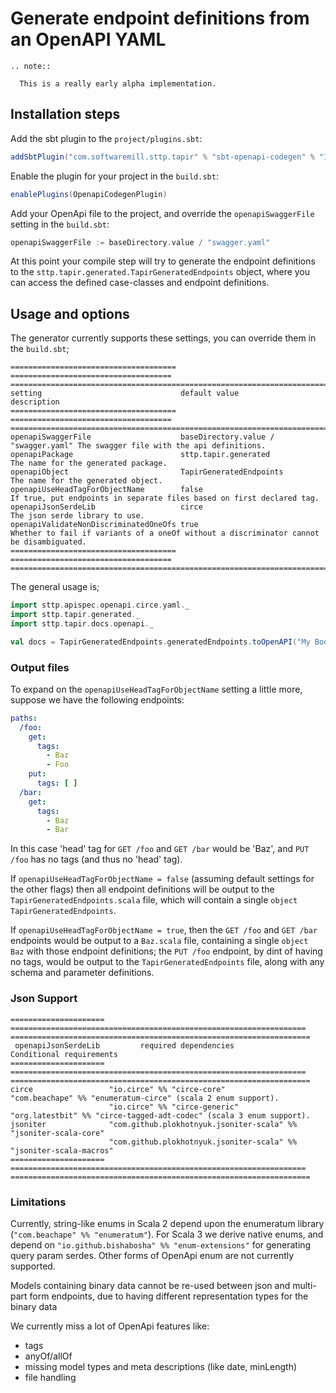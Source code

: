 # Generate endpoint definitions from an OpenAPI YAML

```eval_rst
.. note::

  This is a really early alpha implementation.
```

## Installation steps

Add the sbt plugin to the `project/plugins.sbt`:

```scala
addSbtPlugin("com.softwaremill.sttp.tapir" % "sbt-openapi-codegen" % "1.10.2")
```

Enable the plugin for your project in the `build.sbt`:

```scala
enablePlugins(OpenapiCodegenPlugin)
```

Add your OpenApi file to the project, and override the `openapiSwaggerFile` setting in the `build.sbt`:

```scala
openapiSwaggerFile := baseDirectory.value / "swagger.yaml"
```

At this point your compile step will try to generate the endpoint definitions
to the `sttp.tapir.generated.TapirGeneratedEndpoints` object, where you can access the
defined case-classes and endpoint definitions.

## Usage and options

The generator currently supports these settings, you can override them in the `build.sbt`;

```eval_rst
===================================== ==================================== =======================================================================================
setting                               default value                        description
===================================== ==================================== =======================================================================================
openapiSwaggerFile                    baseDirectory.value / "swagger.yaml" The swagger file with the api definitions.
openapiPackage                        sttp.tapir.generated                 The name for the generated package.
openapiObject                         TapirGeneratedEndpoints              The name for the generated object.
openapiUseHeadTagForObjectName        false                                If true, put endpoints in separate files based on first declared tag.
openapiJsonSerdeLib                   circe                                The json serde library to use.
openapiValidateNonDiscriminatedOneOfs true                                 Whether to fail if variants of a oneOf without a discriminator cannot be disambiguated.
===================================== ==================================== =======================================================================================
```

The general usage is;

```scala
import sttp.apispec.openapi.circe.yaml._
import sttp.tapir.generated._
import sttp.tapir.docs.openapi._

val docs = TapirGeneratedEndpoints.generatedEndpoints.toOpenAPI("My Bookshop", "1.0")
```

### Output files

To expand on the `openapiUseHeadTagForObjectName` setting a little more, suppose we have the following endpoints:

```yaml
paths:
  /foo:
    get:
      tags:
        - Baz
        - Foo
    put:
      tags: [ ]
  /bar:
    get:
      tags:
        - Baz
        - Bar
```

In this case 'head' tag for `GET /foo` and `GET /bar` would be 'Baz', and `PUT /foo` has no tags (and thus no 'head'
tag).

If `openapiUseHeadTagForObjectName = false` (assuming default settings for the other flags) then all endpoint
definitions
will be output to the `TapirGeneratedEndpoints.scala` file, which will contain a
single `object TapirGeneratedEndpoints`.

If `openapiUseHeadTagForObjectName = true`, then the  `GET /foo` and `GET /bar` endpoints would be output to a
`Baz.scala` file, containing a single `object Baz` with those endpoint definitions; the `PUT /foo` endpoint, by dint of
having no tags, would be output to the `TapirGeneratedEndpoints` file, along with any schema and parameter definitions.

### Json Support

```eval_rst
===================== ================================================================== ===================================================================
 openapiJsonSerdeLib         required dependencies                                       Conditional requirements
===================== ================================================================== ===================================================================
circe                 "io.circe" %% "circe-core"                                         "com.beachape" %% "enumeratum-circe" (scala 2 enum support).
                      "io.circe" %% "circe-generic"                                      "org.latestbit" %% "circe-tagged-adt-codec" (scala 3 enum support).
jsoniter              "com.github.plokhotnyuk.jsoniter-scala" %% "jsoniter-scala-core"
                      "com.github.plokhotnyuk.jsoniter-scala" %% "jsoniter-scala-macros"
===================== ================================================================== ===================================================================
```

### Limitations

Currently, string-like enums in Scala 2 depend upon the enumeratum library (`"com.beachape" %% "enumeratum"`).
For Scala 3 we derive native enums, and depend on `"io.github.bishabosha" %% "enum-extensions"` for generating query
param serdes.
Other forms of OpenApi enum are not currently supported.

Models containing binary data cannot be re-used between json and multi-part form endpoints, due to having different
representation types for the binary data

We currently miss a lot of OpenApi features like:

- tags
- anyOf/allOf
- missing model types and meta descriptions (like date, minLength)
- file handling

